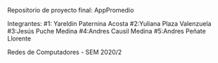 Repositorio de proyecto final: AppPromedio

Integrantes:
#1: Yareldin Paternina Acosta
#2:Yuliana Plaza Valenzuela
#3:Jesús Puche Medina
#4:Andres Causil Medina
#5:Andres Peñate Llorente

Redes de Computadores - SEM 2020/2
